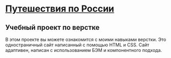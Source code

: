 [Путешествия по России](https://genry12oz.github.io/praktikum_4/)
===
Учебный проект по верстке
---
В этом проекте вы можете ознакомится с моими навыками верстки. Это одностраничный сайт написанный с помощью HTML и CSS. 
Сайт адаптивен, написан с использованием БЭМ и компонентного подхода.

